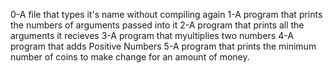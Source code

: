 0-A file that types it's name without compiling again 
1-A program that prints the numbers of arguments passed into it
2-A program that prints all the arguments it recieves
3-A program that myultiplies two numbers
4-A program that adds Positive Numbers
5-A program that prints the minimum number of coins to make change for an amount of money.
